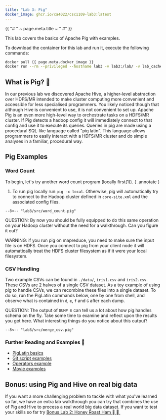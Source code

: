 ```yaml
---
title: "Lab 3: Pig"
docker_image: ghcr.io/ca4022/csc1109-lab3:latest
---
```


{{ "# " ~ page.meta.title ~ " #" }}

This lab covers the basics of Apache Pig with examples.

To download the container for this lab and run it, execute the following commands:

```sh
docker pull {{ page.meta.docker_image }}
docker run --rm --privileged --hostname lab3 -v lab3:/lab/ -v lab_cache:/var/lib/docker/overlay2/ -p 9870:9870 -p 19888:19888 -it {{ page.meta.docker_image }}
```

## What is Pig? 󱀆&nbsp; ##

In our previous lab we discovered Apache Hive, a higher-level abstraction over HDFS/MR intended to
make cluster computing more convenient and accessible for less specialised programmers. You likely
noticed though that although Hive is convenient to use, it is not convenient to set up. Apache Pig
is an even more high-level way to orchestrate tasks on a HDFS/MR cluster. If Pig detects a hadoop
config it will immediately connect to that config and use it to execute its queries. Queries in pig
are made using a procedural SQL-like language called "pig latin". This language allows programmers
to easily interact with a HDFS/MR cluster and do simple analyses in a familiar, procedural way.

## Pig Examples ##

### Word Count ###

To begin, let's try another word count program (locally first(1)).
{ .annotate }

1. To run pig locally run `pig -x local`. Otherwise, pig will automatically try to connect to the
Hadoop cluster defined in `core-site.xml` and the associated config files.

```pig
--8<-- "lab3/src/word_count.pig"
```

QUESTION: By now you should be fully equipped to do this same operation on your Hadoop cluster
without the need for a walkthrough. Can you figure it out?

WARNING: if you run pig on mapreduce, you need to make sure the input file is on HDFS. Once you
connect to pig from your client node it will automatically treat the HDFS cluster filesystem as if
it were your local filesystem.

### CSV Handling ###

Two example CSVs can be found in `./data/`, `iris1.csv` and `iris2.csv`. These CSVs are 2 halves
of a single CSV dataset. As a toy example of using pig to handle CSVs, we can recombine these files
into a single dataset. To do so, run the PigLatin commands below, one by one from shell, and
observe what is contained in `d`, `e`, `f` and `G` after each dump.

QUESTION: The output of `DUMP G` can tell us a lot about how pig handles schema on the fly. Take
some time to examine and reflect upon the results you get here. What interesting things do you
notice about this output?

```pig
--8<-- "lab3/src/merge_csv.pig"
```

### Further Reading and Examples &nbsp; ###

- [PigLatin basics](http://pig.apache.org/docs/r0.17.0/basic.html#load)
- [Git script examples](https://gist.github.com/brikis98/1332818)
- [Operators example](https://techvidvan.com/tutorials/apache-pig-operators/)
- [Movie examples](https://www.wikitechy.com/tutorials/apache-pig/apache-pig-example)

## Bonus: using Pig and Hive on real big data ##

If you want a more challenging problem to tackle with what you've learned so far, we have an extra
lab walkthrough you can try that combines the use of Pig and Hive to process a real world big data
dataset. If you want to test your skills so far try
[Bonus Lab 2: Honey Roast Ham 󰾡&nbsp;󱀆&nbsp;](../bonus2.md)
